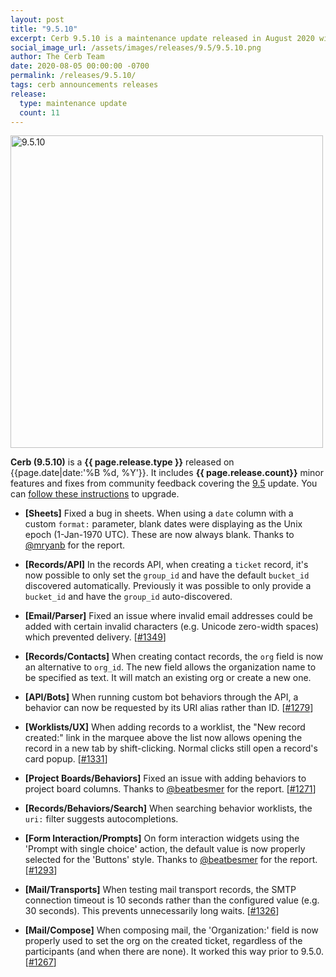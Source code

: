 ```yaml
---
layout: post
title: "9.5.10"
excerpt: Cerb 9.5.10 is a maintenance update released in August 2020 with 11 minor features and fixes from community feedback.
social_image_url: /assets/images/releases/9.5/9.5.10.png
author: The Cerb Team
date: 2020-08-05 00:00:00 -0700
permalink: /releases/9.5.10/
tags: cerb announcements releases
release:
  type: maintenance update
  count: 11
---
```


<div class="cerb-screenshot">
<img src="{{page.social_image_url}}" class="screenshot" alt="9.5.10" width="500">
</div>

**Cerb (9.5.10)** is a **{{ page.release.type }}** released on {{page.date|date:'%B %d, %Y'}}. It includes **{{ page.release.count}}** minor features and fixes from community feedback covering the [9.5](/releases/9.5/) update.  You can [follow these instructions](/docs/upgrading/) to upgrade.

* **[Sheets]** Fixed a bug in sheets. When using a `date` column with a custom `format:` parameter, blank dates were displaying as the Unix epoch (1-Jan-1970 UTC). These are now always blank. Thanks to [@mryanb](https://github.com/mryanb) for the report.

* **[Records/API]** In the records API, when creating a `ticket` record, it's now possible to only set the `group_id` and have the default `bucket_id` discovered automatically. Previously it was possible to only provide a `bucket_id` and have the `group_id` auto-discovered.

* **[Email/Parser]** Fixed an issue where invalid email addresses could be added with certain invalid characters (e.g. Unicode zero-width spaces) which prevented delivery. [[#1349](https://github.com/jstanden/cerb/issues/1349)]

* **[Records/Contacts]** When creating contact records, the `org` field is now an alternative to `org_id`. The new field allows the organization name to be specified as text. It will match an existing org or create a new one.

* **[API/Bots]** When running custom bot behaviors through the API, a behavior can now be requested by its URI alias rather than ID. [[#1279](https://github.com/jstanden/cerb/issues/1279)]

* **[Worklists/UX]** When adding records to a worklist, the "New record created:" link in the marquee above the list now allows opening the record in a new tab by shift-clicking. Normal clicks still open a record's card popup. [[#1331](https://github.com/jstanden/cerb/issues/1331)]

* **[Project Boards/Behaviors]** Fixed an issue with adding behaviors to project board columns. Thanks to [@beatbesmer](https://github.com/beatbesmer) for the report. [[#1271](https://github.com/jstanden/cerb/issues/1271)]

* **[Records/Behaviors/Search]** When searching behavior worklists, the `uri:` filter suggests autocompletions.

* **[Form Interaction/Prompts]** On form interaction widgets using the 'Prompt with single choice' action, the default value is now properly selected for the 'Buttons' style. Thanks to [@beatbesmer](https://github.com/beatbesmer) for the report. [[#1293](https://github.com/jstanden/cerb/issues/1293)]

* **[Mail/Transports]** When testing mail transport records, the SMTP connection timeout is 10 seconds rather than the configured value (e.g. 30 seconds). This prevents unnecessarily long waits. [[#1326](https://github.com/jstanden/cerb/issues/1326)]

* **[Mail/Compose]** When composing mail, the 'Organization:' field is now properly used to set the org on the created ticket, regardless of the participants (and when there are none). It worked this way prior to 9.5.0. [[#1267](https://github.com/jstanden/cerb/issues/1267)]
